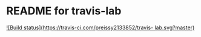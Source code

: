 # README for travis-lab

[![Build                     status](https://travis-ci.com/preissy2133852/travis-
lab.svg?master)](https://travis-ci.com/preissy2133852)
